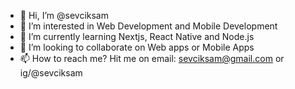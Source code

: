 - 👋 Hi, I’m @sevciksam
- 👀 I’m interested in Web Development and Mobile Development
- 🌱 I’m currently learning Nextjs, React Native and Node.js
- 💞️ I’m looking to collaborate on Web apps or Mobile Apps
- 📫 How to reach me? Hit me on email: sevciksam@gmail.com or ig/@sevciksam
